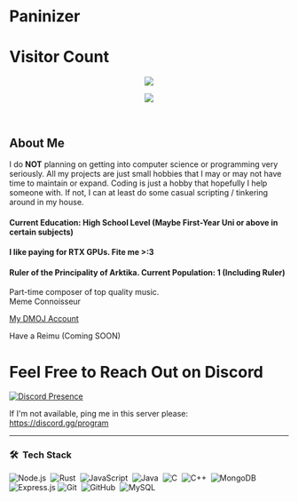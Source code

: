 <h1>Paninizer</h1>

<h1>Visitor Count</h1>

<p align = "center"><img src = "https://count.getloli.com/get/@:paninizer?theme=rule34" </p></br>
<p align = "center"><img src = "https://github-readme-stats.vercel.app/api?username=panzer-chan"> </p></br>


<h2>About Me</h2>

I do **NOT** planning on getting into computer science or programming very seriously. All my projects are just small hobbies that I may or may not have time to maintain or expand. Coding is just a hobby that hopefully I help someone with. If not, I can at least do some casual scripting / tinkering around in my house.

<h4>Current Education: High School Level (Maybe First-Year Uni or above in certain subjects)</h4>
<h4>I like paying for RTX GPUs. Fite me >:3</h4>
<h4>Ruler of the Principality of Arktika. Current Population: 1 (Including Ruler)</h4>

Part-time composer of top quality music.</br>
Meme Connoisseur</br>

[My DMOJ Account](https://dmoj.ca/user/panzer_shrek/solved)

Have a Reimu (Coming SOON)

# Feel Free to Reach Out on Discord

[![Discord Presence](https://lanyard.cnrad.dev/api/744625722714357800)](https://discord.com/users/744625722714357800)

If I'm not available, ping me in this server please: https://discord.gg/program

-------------------------

### 🛠 &nbsp;Tech Stack

![Node.js](https://img.shields.io/badge/-Node.js-05122A?style=flat&logo=node.js&logoColor=339933)&nbsp;
![Rust](https://img.shields.io/badge/-rust-05122A?style=flat&logo=rust&logoColor=CE422B)&nbsp;
![JavaScript](https://img.shields.io/badge/-JavaScript-05122A?style=flat&logo=javascript)&nbsp;
![Java](https://img.shields.io/badge/-Java-05122A?style=flat&logo=Java&logoColor=FFA518)&nbsp;
![C](https://img.shields.io/badge/-C-05122A?style=flat&logo=C&logoColor=A8B9CC)&nbsp;
![C++](https://img.shields.io/badge/-C++-05122A?style=flat&logo=C%2B%2B&logoColor=00599C)&nbsp;
![MongoDB](https://img.shields.io/badge/-MongoDB-47A248?style=flat&logo=mongodb&logoColor=white&color=05122A&labelColor=05122A)
![Express.js](https://img.shields.io/badge/-Express.js-000000?style=flat&logo=express&logoColor=white&color=05122A&labelColor=05122A)
![Git](https://img.shields.io/badge/-Git-05122A?style=flat&logo=git)&nbsp;
![GitHub](https://img.shields.io/badge/-GitHub-05122A?style=flat&logo=github)&nbsp;
![MySQL](https://img.shields.io/badge/-MySQL-05122A?style=flat&logo=mysql&logoColor=4479A1)&nbsp;
